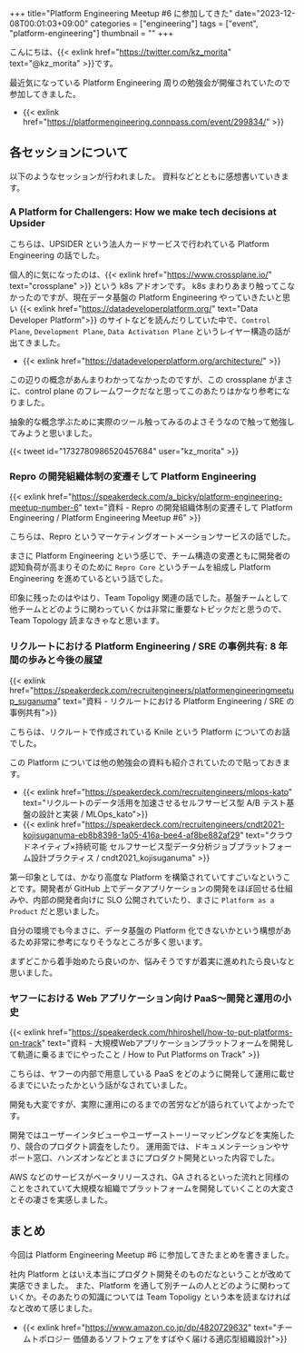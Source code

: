 +++
title="Platform Engineering Meetup #6 に参加してきた"
date="2023-12-08T00:01:03+09:00"
categories = ["engineering"]
tags = ["event", "platform-engineering"]
thumbnail = ""
+++

こんにちは、{{< exlink href="https://twitter.com/kz_morita" text="@kz_morita" >}}です。

最近気になっている Platform Engineering 周りの勉強会が開催されていたので参加してきました。

-   {{< exlink href="https://platformengineering.connpass.com/event/299834/" >}}

## 各セッションについて

以下のようなセッションが行われました。
資料などとともに感想書いていきます。

### A Platform for Challengers: How we make tech decisions at Upsider

こちらは、UPSIDER という法人カードサービスで行われている Platform Engineering の話でした。

個人的に気になったのは、{{< exlink href="https://www.crossplane.io/" text="crossplane" >}} という k8s アドオンです。
k8s まわりあまり触ってこなかったのですが、現在データ基盤の Platform Engineering やっていきたいと思い {{< exlink href="https://datadeveloperplatform.org/" text="Data Developer Platform">}} のサイトなどを読んだりしていた中で、`Control Plane`, `Development Plane`, `Data Activation Plane` というレイヤー構造の話が出てきました。

-   {{< exlink href="https://datadeveloperplatform.org/architecture/" >}}

この辺りの概念があんまりわかってなかったのですが、この crossplane がまさに、control plane のフレームワークだなと思ってこのあたりはかなり参考になりました。

抽象的な概念学ぶために実際のツール触ってみるのよさそうなので触って勉強してみようと思いました。

{{< tweet id="1732780986520457684" user="kz_morita" >}}

### Repro の開発組織体制の変遷そして Platform Engineering

{{< exlink href="https://speakerdeck.com/a_bicky/platform-engineering-meetup-number-6" text="資料 - Repro の開発組織体制の変遷そして Platform Engineering / Platform Engineering Meetup #6" >}}

こちらは、Repro というマーケティングオートメーションサービスの話でした。

まさに Platform Engineering という感じで、チーム構造の変遷ともに開発者の認知負荷が高まりそのために `Repro Core` というチームを組成し Platform Engineering を進めているという話でした。

印象に残ったのはやはり、Team Topoligy 関連の話でした。基盤チームとして他チームとどのように関わっていくかは非常に重要なトピックだと思うので、Team Topology 読まなきゃなと思います。

### リクルートにおける Platform Engineering / SRE の事例共有: 8 年間の歩みと今後の展望

{{< exlink href="https://speakerdeck.com/recruitengineers/platformengineeringmeetup_suganuma" text="資料 - リクルートにおける Platform Engineering / SRE の事例共有">}}

こちらは、リクルートで作成されている Knile という Platform についてのお話でした。

この Platform については他の勉強会の資料も紹介されていたので貼っておきます。

-   {{< exlink href="https://speakerdeck.com/recruitengineers/mlops-kato" text="リクルートのデータ活用を加速させるセルフサービス型 A/B テスト基盤の設計と実装 / MLOps_kato">}}
-   {{< exlink href="https://speakerdeck.com/recruitengineers/cndt2021-kojisuganuma-eb8b8398-1a05-416a-bee4-af8be882af29" text="クラウドネイティブ×持続可能 セルフサービス型データ分析ジョブプラットフォーム設計プラクティス / cndt2021_kojisuganuma" >}}

第一印象としては、かなり高度な Platform を構築されていてすごいなということです。開発者が GitHub 上でデータアプリケーションの開発をほぼ回せる仕組みや、内部の開発者向けに SLO 公開されていたり、まさに `Platform as a Product` だと思いました。

自分の環境でも今まさに、データ基盤の Platform 化できないかという構想があるため非常に参考になりそうなところが多く思います。

まずどこから着手始めたら良いのか、悩みそうですが着実に進めれたら良いなと思いました。

### ヤフーにおける Web アプリケーション向け PaaS〜開発と運用の小史

{{< exlink href="https://speakerdeck.com/hhiroshell/how-to-put-platforms-on-track" text="資料 - 大規模Webアプリケーションプラットフォームを開発して軌道に乗るまでにやったこと / How to Put Platforms on Track" >}}

こちらは、ヤフーの内部で用意している PaaS をどのように開発して運用に載せるまでにいたったかという話がなされていました。

開発も大変ですが、実際に運用にのるまでの苦労などが語られていてよかったです。

開発ではユーザーインタビューやユーザーストーリーマッピングなどを実施したり、競合のプロダクト調査をしたり。
運用面では、ドキュメンテーションやサポート窓口、ハンズオンなどとまさにプロダクト開発といった内容でした。

AWS などのサービスがベータリリースされ、GA されるといった流れと同様のことをされていて大規模な組織でプラットフォームを開発していくことの大変さとその凄さを実感しました。

## まとめ

今回は Platform Engineering Meetup #6 に参加してきたまとめを書きました。

社内 Platform とはいえ本当にプロダクト開発そのものだなということが改めて実感できました。
また、Platform を通して別チームの人とどのように関わっていくか。そのあたりの知識については Team Topoligy という本を読まなければなと改めて感じました。

-   {{< exlink href="https://www.amazon.co.jp/dp/4820729632" text="チームトポロジー 価値あるソフトウェアをすばやく届ける適応型組織設計">}}
